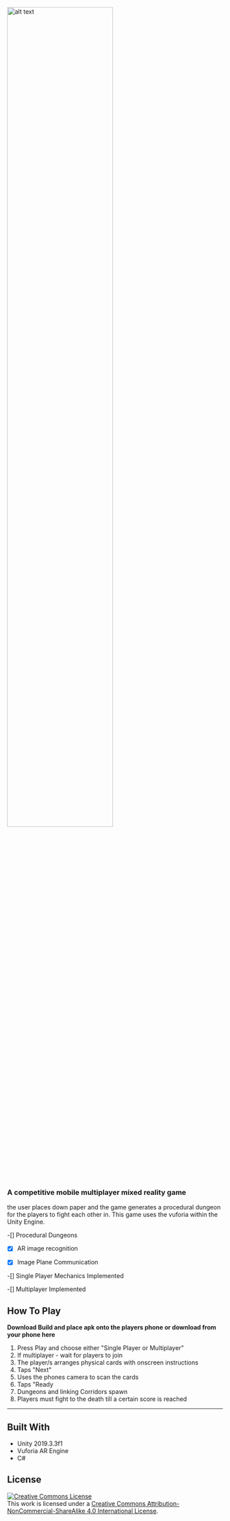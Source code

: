 <img src="https://github.com/Something-relevant/paper-dungeons/blob/master/Images/Logotype2.png" alt="alt text" align="center" width="70%" height="70%">

### A competitive mobile multiplayer mixed reality game

the user places down paper and the game generates a procedural dungeon for the players to fight each other in. This game uses the vuforia within the Unity Engine.

-[] Procedural Dungeons

-[x] AR image recognition

-[x] Image Plane Communication

-[] Single Player Mechanics Implemented

-[] Multiplayer Implemented

## How To Play
**Download Build and place apk onto the players phone or download from your phone here**

1. Press Play and choose either "Single Player or Multiplayer"
  1. If multiplayer - wait for players to join  
1. The player/s arranges physical cards with onscreen instructions 
1. Taps "Next"
1. Uses the phones camera to scan the cards
1. Taps "Ready
1. Dungeons and linking Corridors spawn
1. Players must fight to the death till a certain score  is reached

----------------------------------------------------------------------------

## Built With

* Unity 2019.3.3f1
* Vuforia AR Engine
* C#

## License

<a rel="license" href="http://creativecommons.org/licenses/by-nc-sa/4.0/"><img alt="Creative Commons License" style="border-width:0" src="https://i.creativecommons.org/l/by-nc-sa/4.0/88x31.png" /></a><br />This work is licensed under a <a rel="license" href="http://creativecommons.org/licenses/by-nc-sa/4.0/">Creative Commons Attribution-NonCommercial-ShareAlike 4.0 International License</a>.
